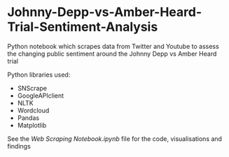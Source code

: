 # Johnny-Depp-vs-Amber-Heard-Trial-Sentiment-Analysis
Python notebook which scrapes data from Twitter and Youtube to assess the changing public sentiment around the Johnny Depp vs Amber Heard trial

Python libraries used:
- SNScrape
- GoogleAPIclient
- NLTK
- Wordcloud
- Pandas
- Matplotlib

See the _Web Scraping Notebook.ipynb_ file for the code, visualisations and findings
